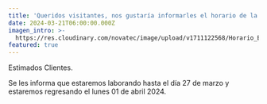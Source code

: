 ```yaml
---
title: 'Queridos visitantes, nos gustaría informarles el horario de la semana santa'
date: 2024-03-21T06:00:00.000Z
imagen_intro: >-
  https://res.cloudinary.com/novatec/image/upload/v1711122568/Horario_Especial_Semana_Santa_2024_1_fupazc.png
featured: true
---
```


Estimados Clientes.

Se les informa que estaremos laborando hasta el día 27 de marzo y estaremos regresando el lunes 01 de abril 2024.
